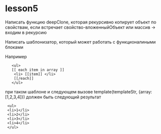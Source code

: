 # lesson5
Написать функцию deepClone, которая рекурсивно копирует объект по свойствам, если встречает свойство-вложенныйОбъект или массив ->  входим в рекурсию



Написать шаблонизатор, который может работать с функционалиными блоками

Например 

       <ul>
       [[ each item in array ]]
        <li> [[item]] </li>
        [[/each]]
       </ul>

при таком шаблоне и следующем вызове 
template(templateStr, {array:[1,2,3,4]})
должен быть следующий результат

     <ul>
     <li>1</li>
     <li>2</li>
     <li>3</li>
     <li>4</li>
     </ul>

